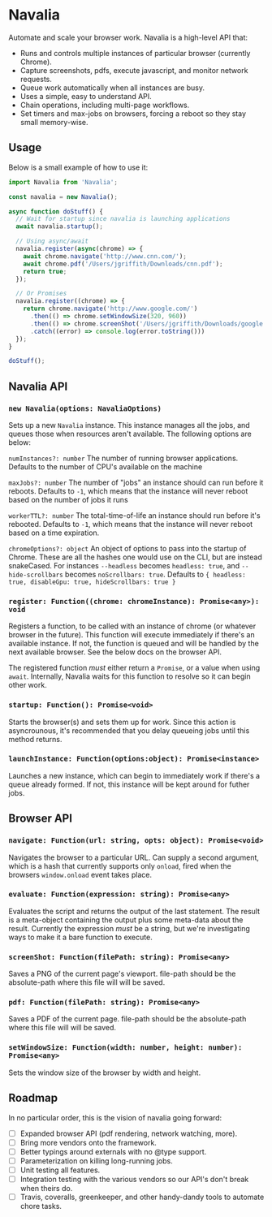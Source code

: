 # Navalia

Automate and scale your browser work. Navalia is a high-level API that:

- Runs and controls multiple instances of particular browser (currently Chrome).
- Capture screenshots, pdfs, execute javascript, and monitor network requests.
- Queue work automatically when all instances are busy.
- Uses a simple, easy to understand API.
- Chain operations, including multi-page workflows.
- Set timers and max-jobs on browsers, forcing a reboot so they stay small memory-wise.

## Usage

Below is a small example of how to use it:

```javascript
import Navalia from 'Navalia';

const navalia = new Navalia();

async function doStuff() {
  // Wait for startup since navalia is launching applications
  await navalia.startup();

  // Using async/await
  navalia.register(async(chrome) => {
    await chrome.navigate('http://www.cnn.com/');
    await chrome.pdf('/Users/jgriffith/Downloads/cnn.pdf');
    return true;
  });

  // Or Promises
  navalia.register((chrome) => {
    return chrome.navigate('http://www.google.com/')
      .then(() => chrome.setWindowSize(320, 960))
      .then(() => chrome.screenShot('/Users/jgriffith/Downloads/google.png'))
      .catch((error) => console.log(error.toString()))
  });
}

doStuff();
```

## Navalia API

### `new Navalia(options: NavaliaOptions)`

Sets up a new `Navalia` instance. This instance manages all the jobs, and queues those when resources aren't available. The following options are below:

`numInstances?: number`
The number of running browser applications. Defaults to the number of CPU's available on the machine

`maxJobs?: number`
The number of "jobs" an instance should can run before it reboots. Defaults to `-1`, which means that the instance will never reboot based on the number of jobs it runs

`workerTTL?: number`
The total-time-of-life an instance should run before it's rebooted. Defaults to `-1`, which means that the instance will never reboot based on a time expiration.

`chromeOptions?: object`
An object of options to pass into the startup of Chrome. These are all the hashes one would use on the CLI, but are instead snakeCased. For instances `--headless` becomes `headless: true`, and `--hide-scrollbars` becomes `noScrollbars: true`. Defaults to `{ headless: true, disableGpu: true, hideScrollbars: true }`

### `register: Function((chrome: chromeInstance): Promise<any>): void`

Registers a function, to be called with an instance of chrome (or whatever browser in the future). This function will execute immediately if there's an available instance. If not, the function is queued and will be handled by the next available browser. See the below docs on the browser API.

The registered function _must_ either return a `Promise`, or a value when using `await`. Internally, Navalia waits for this function to resolve so it can begin other work.

### `startup: Function(): Promise<void>`

Starts the browser(s) and sets them up for work. Since this action is asyncrounous, it's recommended that you delay queueing jobs until this method returns.

### `launchInstance: Function(options:object): Promise<instance>`

Launches a new instance, which can begin to immediately work if there's a queue already formed. If not, this instance will be kept around for futher jobs.

## Browser API

### `navigate: Function(url: string, opts: object): Promise<void>`

Navigates the browser to a particular URL. Can supply a second argument, which is a hash that currently supports only `onload`, fired when the browsers `window.onload` event takes place.

### `evaluate: Function(expression: string): Promise<any>`

Evaluates the script and returns the output of the last statement. The result is a meta-object containing the output plus some meta-data about the result. Currently the expression _must_ be a string, but we're investigating ways to make it a bare function to execute.

### `screenShot: Function(filePath: string): Promise<any>`

Saves a PNG of the current page's viewport. file-path should be the absolute-path where this file will will be saved.

### `pdf: Function(filePath: string): Promise<any>`

Saves a PDF of the current page. file-path should be the absolute-path where this file will will be saved.

### `setWindowSize: Function(width: number, height: number): Promise<any>`

Sets the window size of the browser by width and height.

## Roadmap

In no particular order, this is the vision of navalia going forward:

- [ ] Expanded browser API (pdf rendering, network watching, more).
- [ ] Bring more vendors onto the framework.
- [ ] Better typings around externals with no @type support.
- [ ] Parameterization on killing long-running jobs.
- [ ] Unit testing all features.
- [ ] Integration testing with the various vendors so our API's don't break when theirs do.
- [ ] Travis, coveralls, greenkeeper, and other handy-dandy tools to automate chore tasks.
